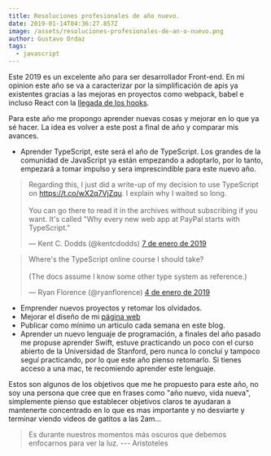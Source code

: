 ```yaml
---
title: Resoluciones profesionales de año nuevo.
date: 2019-01-14T04:36:27.857Z
image: /assets/resoluciones-profesionales-de-an-o-nuevo.png
author: Gustavo Ordaz
tags:
  - javascript
---
```

Este 2019 es un excelente año para ser desarrollador Front-end. En mi opinion este año se va a caracterizar por la simplificación de apis ya existentes gracias a las mejoras en proyectos como webpack, babel e incluso React con la [llegada de los hooks](https://reactjs.org/blog/2018/11/27/react-16-roadmap.html#react-16x-q1-2019-the-one-with-hooks).

Para este año me propongo aprender nuevas cosas y mejorar en lo que ya sé hacer. La idea es volver a este post a final de año y comparar mis avances.

 - Aprender TypeScript, este será el año de TypeScript. Los grandes de la comunidad de JavaScript  ya están empezando a adoptarlo, por lo tanto, empezará a tomar impulso y sera imprescindible para este nuevo año.

<blockquote class="twitter-tweet" data-conversation="none" data-lang="es"><p lang="en" dir="ltr">Regarding this, I just did a write-up of my decision to use TypeScript on <a href="https://t.co/wX2q7VjZqu">https://t.co/wX2q7VjZqu</a>. I explain why I waited so long.<br><br>You can go there to read it in the archives without subscribing if you want. It&#39;s called &quot;Why every new web app at PayPal starts with TypeScript.&quot;</p>&mdash; Kent C. Dodds (@kentcdodds) <a href="https://twitter.com/kentcdodds/status/1082403217890144256?ref_src=twsrc%5Etfw">7 de enero de 2019</a></blockquote>

<blockquote class="twitter-tweet" data-lang="es"><p lang="en" dir="ltr">Where&#39;s the TypeScript online course I should take?<br><br>(The docs assume I know some other type system as reference.)</p>&mdash; Ryan Florence (@ryanflorence) <a href="https://twitter.com/ryanflorence/status/1081285797804789760?ref_src=twsrc%5Etfw">4 de enero de 2019</a></blockquote>

- Emprender nuevos proyectos y retomar los olvidados.
- Mejorar el diseño de mi [página web](https://ordazgustavo.com)
- Publicar como mínimo un articulo cada semana en este blog.
 - Aprender un nuevo lenguaje de programación, a finales del año pasado me propuse aprender Swift, estuve practicando un poco con el curso abierto de la Universidad de Stanford, pero nunca lo concluí y tampoco seguí practicando, por lo que este año pienso retomarlo. Si tienes acceso a una mac, te recomiendo aprender este lenguaje.

Estos son algunos de los objetivos que me he propuesto para este año, no soy una persona que cree que en frases como "año nuevo, vida nueva", simplemente pienso que establecer objetivos claros te ayudaran a mantenerte concentrado en lo que es mas importante y no desviarte y terminar viendo videos de gatitos a las 2am...

> Es durante nuestros momentos más oscuros que debemos enfocarnos para ver la luz.
> --- Aristoteles
